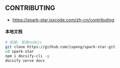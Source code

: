 ## CONTRIBUTING

- https://spark-star.isxcode.com/zh-cn/contributing

#### 本地文档

```bash
# 前提: 安装nodejs
git clone https://github.com/ispong/spark-star.git
cd spark-star
npm i docsify-cli -g
docsify serve docs
```
